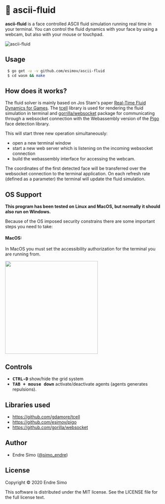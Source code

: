 # 🌊 ascii-fluid

**ascii-fluid** is a face controlled ASCII fluid simulation running real time in your terminal. You can control the fluid dynamics with your face by using a webcam, but also with your mouse or touchpad.

![ascii-fluid](https://user-images.githubusercontent.com/883386/73605776-2b83bf00-45ab-11ea-93d1-ad6b2a6010e7.gif)


## Usage
```bash
 $ go get -u -v github.com/esimov/ascii-fluid
 $ cd wasm && make
```

## How does it works?

The fluid solver is mainly based on Jos Stam's paper [Real-Time Fluid Dynamics for Games](https://pdfs.semanticscholar.org/847f/819a4ea14bd789aca8bc88e85e906cfc657c.pdf). The [tcell](https://github.com/gdamore/tcell) library is used for rendering the fluid simulation in terminal and [gorrilla/websocket](https://github.com/gorilla/websocket) package for communicating through a websocket connection with the Webassembly version of the [Pigo](https://github.com/esimov/pigo) face detection library.

This will start three new operation simultaneously:
- open a new terminal window
- start a new web server which is listening on the incoming websocket connection
- build the webassembly interface for accessing the webcam.

The coordinates of the first detected face will be transferred over the websocket connection to the terminal application. On each refresh rate (defined as a parameter) the terminal will update the fluid simulation.

## OS Support
**This program has been tested on Linux and MacOS, but normally it should also run on Windows.**

Because of the OS imposed security constrains there are some important steps you need to take:

#### MacOS:
In MacOS you must set the accessibility authorization for the terminal you are running from.

<img src="https://user-images.githubusercontent.com/705503/80077645-11c09b00-854e-11ea-8b52-ad130b42028b.png" width=300/>

## Controls

- <kbd>**CTRL-D**</kbd> show/hide the grid system
- <kbd>**TAB + mouse down**</kbd> activate/deactivate agents (agents generates repulsions).

## Libraries used

- https://github.com/gdamore/tcell
- https://github.com/esimov/pigo
- https://github.com/gorilla/websocket

## Author

* Endre Simo ([@simo_endre](https://twitter.com/simo_endre))

## License

Copyright © 2020 Endre Simo

This software is distributed under the MIT license. See the LICENSE file for the full license text.
